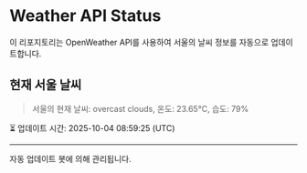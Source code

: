 
# Weather API Status

이 리포지토리는 OpenWeather API를 사용하여 서울의 날씨 정보를 자동으로 업데이트합니다.

## 현재 서울 날씨
> 서울의 현재 날씨: overcast clouds, 온도: 23.65°C, 습도: 79%

⏳ 업데이트 시간: 2025-10-04 08:59:25 (UTC)

---
자동 업데이트 봇에 의해 관리됩니다.
